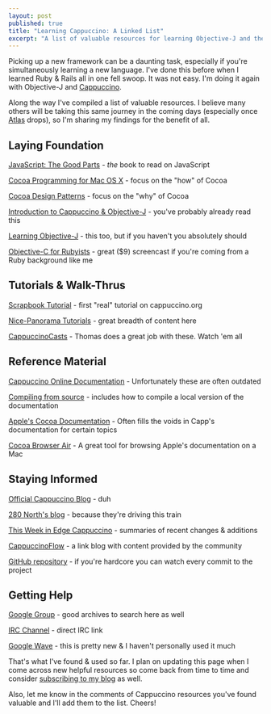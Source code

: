 ```yaml
---
layout: post
published: true
title: "Learning Cappuccino: A Linked List"
excerpt: "A list of valuable resources for learning Objective-J and the Cappuccino web framework."
---
```


Picking up a new framework can be a daunting task, especially if you're simultaneously learning a new language. I've done this before when I learned Ruby & Rails all in one fell swoop. It was not easy. I'm doing it again with Objective-J and [Cappuccino][1].

Along the way I've compiled a list of valuable resources. I believe many others will be taking this same journey in the coming days (especially once [Atlas][2] drops), so I'm sharing my findings for the benefit of all.

## Laying Foundation

[JavaScript: The Good Parts][3] - _the_ book to read on JavaScript

[Cocoa Programming for Mac OS X][4] - focus on the "how" of Cocoa

[Cocoa Design Patterns][5] - focus on the "why" of Cocoa

[Introduction to Cappuccino & Objective-J][6] - you've probably already read this

[Learning Objective-J][7] - this too, but if you haven't you absolutely should

[Objective-C for Rubyists][8] - great ($9) screencast if you're coming from a Ruby background like me

## Tutorials & Walk-Thrus

[Scrapbook Tutorial][9] - first "real" tutorial on cappuccino.org

[Nice-Panorama Tutorials][10] - great breadth of content here

[CappuccinoCasts][11] - Thomas does a great job with these. Watch 'em all

## Reference Material

[Cappuccino Online Documentation][12] - Unfortunately these are often outdated

[Compiling from source][13] - includes how to compile a local version of the documentation

[Apple's Cocoa Documentation][14] - Often fills the voids in Capp's documentation for certain topics

[Cocoa Browser Air][15] - A great tool for browsing Apple's documentation on a Mac

## Staying Informed

[Official Cappuccino Blog][16] - duh

[280 North's blog][17] - because they're driving this train

[This Week in Edge Cappuccino][18] - summaries of recent changes & additions

[CappuccinoFlow][19] - a link blog with content provided by the community

[GitHub repository][20] - if you're hardcore you can watch every commit to the project

## Getting Help

[Google Group][21] - good archives to search here as well

[IRC Channel][22] - direct IRC link

[Google Wave][23] - this is pretty new & I haven't personally used it much

That's what I've found & used so far. I plan on updating this page when I come across new helpful resources so come back from time to time and consider [subscribing to my blog][24] as well.

Also, let me know in the comments of Cappuccino resources you've found valuable and I'll add them to the list. Cheers!


[1]: http://cappuccino.org
[2]: http://280atlas.com
[3]: http://www.amazon.com/gp/product/0596517742?ie=UTF8&tag=standadeviat-20&linkCode=as2&camp=1789&creative=390957&creativeASIN=0596517742
[4]: http://www.amazon.com/gp/product/0321503619?ie=UTF8&tag=standadeviat-20&linkCode=as2&camp=1789&creative=390957&creativeASIN=0321503619
[5]: http://www.amazon.com/gp/product/0321535022?ie=UTF8&tag=standadeviat-20&linkCode=as2&camp=1789&creative=390957&creativeASIN=0321535022
[6]: http://cappuccino.org/learn/
[7]: http://cappuccino.org/learn/tutorials/objective-j-tutorial.php
[8]: https://peepcode.com/products/objective-c-for-rubyists
[9]: http://cappuccino.org/learn/tutorials/scrapbook-tutorial-1
[10]: http://www.nice-panorama.com/Programmation/cappuccino/
[11]: http://cappuccinocasts.com
[12]: http://cappuccino.org/learn/documentation/
[13]: http://www.icoretech.org/2009/10/installing-cappuccino-from-source/
[14]: http://www.devworld.apple.com/cocoa/
[15]: http://github.com/sazameki/cocoa-browser-air
[16]: http://cappuccino.org/discuss/
[17]: http://280north.com/blog/
[18]: http://suitmymind.com/category/cappuccino.html
[19]: http://cappuccinoflow.com
[20]: http://github.com/280north/cappuccino
[21]: http://groups.google.com/group/objectivej
[22]: irc://irc.freenode.net/cappuccino
[23]: https://wave.google.com/wave/?pli=1#restored:wave:googlewave.com!w%252Bu8FiBvxgC
[24]: http://feeds.feedburner.com/nomeanblog
